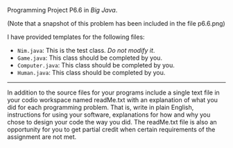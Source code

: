 Programming Project P6.6 in *Big Java*.

(Note that a snapshot of this problem has been included in the file p6.6.png)

I have provided templates for the following files:

* `Nim.java`: This is the test class. *Do not modify it*.
* `Game.java`: This class should be completed by you.
* `Computer.java`: This class should be completed by you.
* `Human.java`: This class should be completed by you.

---

In addition to the source files for your programs include a single text file in your codio workspace named readMe.txt with an explanation of what you did for each programming problem. That is, write in plain English, instructions for using your software, explanations for how and why you chose to design your code the way you did. The readMe.txt file is also an opportunity for you to get partial credit when certain requirements of the assignment are not met.
